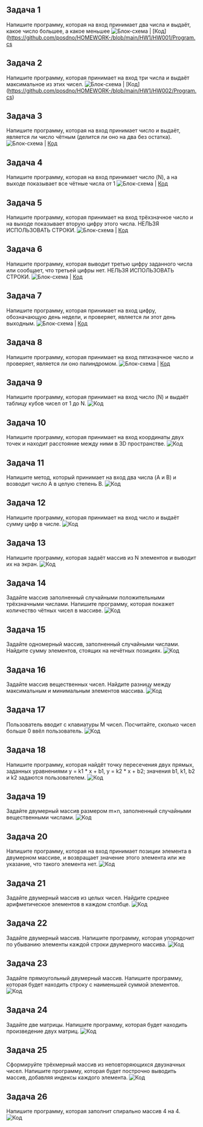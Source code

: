 ## Задача 1
Напишите программу, которая на вход принимает два числа и выдаёт, какое число большее, а какое меньшее
![Блок-схема](https://github.com/posdno/HOMEWORK-/blob/main/HW1/HW001/blok1.drawio.png) | [Код](https://github.com/posdno/HOMEWORK-/blob/main/HW1/HW001/Program.cs

## Задача 2
Напишите программу, которая принимает на вход три числа и выдаёт максимальное из этих чисел.
![Блок-схема](https://github.com/posdno/HOMEWORK-/blob/main/HW1/HW002/blok2.drawio.png) | [Код] (https://github.com/posdno/HOMEWORK-/blob/main/HW1/HW002/Program.cs) 

## Задача 3
Напишите программу, которая на вход принимает число и выдаёт, является ли число чётным (делится ли оно на два без остатка).
![Блок-схема](https://github.com/posdno/HOMEWORK-/blob/main/HW1/HW003/blok3.drawio.png) | [Код](https://github.com/posdno/HOMEWORK-/blob/main/HW1/HW003/Program.cs)

## Задача 4
Напишите программу, которая на вход принимает число (N), а на выходе показывает все чётные числа от 1 
![Блок-схема](https://github.com/posdno/HOMEWORK-/blob/main/HW1/HW004/blok4.drawio.png) | [Код](https://github.com/posdno/HOMEWORK-/blob/main/HW1/HW004/Program.cs)

## Задача 5
Напишите программу, которая принимает на вход трёхзначное число и на выходе показывает вторую цифру этого числа.
НЕЛЬЗЯ ИСПОЛЬЗОВАТЬ СТРОКИ.
![Блок-схема](https://github.com/posdno/HOMEWORK-/blob/main/HW2/HW005/blok5.drawio.png) | [Код](https://github.com/posdno/HOMEWORK-/blob/main/HW2/HW005/Program.cs)

## Задача 6
Напишите программу, которая выводит третью цифру заданного числа или сообщает, что третьей цифры нет.
НЕЛЬЗЯ ИСПОЛЬЗОВАТЬ СТРОКИ.
![Блок-схема](https://github.com/posdno/HOMEWORK-/blob/main/HW2/HW006/blok6.drawio.png) | [Код](https://github.com/posdno/HOMEWORK-/blob/main/HW2/HW006/Program.cs)

## Задача 7
Напишите программу, которая принимает на вход цифру, обозначающую день недели, и проверяет, является ли этот день выходным.
![Блок-схема](https://github.com/posdno/HOMEWORK-/blob/main/HW2/HW007/blok7.drawio.png) | [Код](https://github.com/posdno/HOMEWORK-/blob/main/HW2/HW007/Program.cs)

## Задача 8
Напишите программу, которая принимает на вход пятизначное число и проверяет, является ли оно палиндромом.
![Блок-схема](https://github.com/posdno/HOMEWORK-/blob/main/HW3/HW008/blok8.drawio.png) | [Код](https://github.com/posdno/HOMEWORK-/blob/main/HW3/HW008/Program.cs)

## Задача 9
Напишите программу, которая принимает на вход число (N) и выдаёт таблицу кубов чисел от 1 до N.
![Код](https://github.com/posdno/HOMEWORK-/blob/main/HW3/HW009/Program.cs)

## Задача 10
Напишите программу, которая принимает на вход координаты двух точек и находит расстояние между ними в 3D пространстве.
![Код](https://github.com/posdno/HOMEWORK-/blob/main/HW3/HW010/Program.cs)

## Задача 11
Напишите метод, который принимает на вход два числа (A и B) и возводит число A в целую степень B.
![Код](https://github.com/posdno/HOMEWORK-/blob/main/HW4/HW011/Program.cs)

## Задача 12 
Напишите программу, которая принимает на вход число и выдаёт сумму цифр в числе.
![Код](https://github.com/posdno/HOMEWORK-/blob/main/HW4/HW012/Program.cs)

## Задача 13
Напишите программу, которая задаёт массив из N элементов и выводит их на экран.
![Код](https://github.com/posdno/HOMEWORK-/blob/main/HW4/HW013/Program.cs)

## Задача 14
Задайте массив заполненный случайными положительными трёхзначными числами. Напишите программу, которая покажет количество чётных чисел в массиве.
![Код](https://github.com/posdno/HOMEWORK-/blob/main/HW5/HW014/Program.cs)

## Задача 15
Задайте одномерный массив, заполненный случайными числами. Найдите сумму элементов, стоящих на нечётных позициях.
![Код](https://github.com/posdno/HOMEWORK-/blob/main/HW5/HW015/Program.cs)

## Задача 16
Задайте массив вещественных чисел. Найдите разницу между максимальным и минимальным элементов массива.
![Код](https://github.com/posdno/HOMEWORK-/blob/main/HW5/HW016/Program.cs)

## Задача 17
Пользователь вводит с клавиатуры M чисел. Посчитайте, сколько чисел больше 0 ввёл пользователь.
![Код](https://github.com/posdno/HOMEWORK-/blob/main/HW6/HW017/Program.cs)

## Задача 18
Напишите программу, которая найдёт точку пересечения двух прямых, заданных уравнениями y = k1 * x + b1, y = k2 * x + b2; значения b1, k1, b2 и k2 задаются пользователем.
![Код](https://github.com/posdno/HOMEWORK-/blob/main/HW6/HW018/Program.cs)

## Задача 19
Задайте двумерный массив размером m×n, заполненный случайными вещественными числами.
![Код](https://github.com/posdno/HOMEWORK-/blob/main/HW7/HW019/HW019.csproj)

## Задача 20
Напишите программу, которая на вход принимает позиции элемента в двумерном массиве, и возвращает значение этого элемента или же указание, что такого элемента нет.
![Код](https://github.com/posdno/HOMEWORK-/blob/main/HW7/HW020/Program.cs)
 
 ## Задача 21
Задайте двумерный массив из целых чисел. Найдите среднее арифметическое элементов в каждом столбце.
![Код](https://github.com/posdno/HOMEWORK-/blob/main/HW7/HW021/Program.cs)

## Задача 22
Задайте двумерный массив. Напишите программу, которая упорядочит по убыванию элементы каждой строки двумерного массива.
![Код](https://github.com/posdno/HOMEWORK-/blob/main/HW8/HW022/Program.cs)

## Задача 23
Задайте прямоугольный двумерный массив. Напишите программу, которая будет находить строку с наименьшей суммой элементов.
![Код](https://github.com/posdno/HOMEWORK-/blob/main/HW8/HW023/Program.cs)

## Задача 24
Задайте две матрицы. Напишите программу, которая будет находить произведение двух матриц.
![Код](https://github.com/posdno/HOMEWORK-/blob/main/HW8/HW024/Program.cs)

## Задача 25
Сформируйте трёхмерный массив из неповторяющихся двузначных чисел. Напишите программу, которая будет построчно выводить массив, добавляя индексы каждого элемента.
![Код](https://github.com/posdno/HOMEWORK-/blob/main/HW8/HW025/Program.cs)

## Задача 26
Напишите программу, которая заполнит спирально массив 4 на 4. 
![Код](https://github.com/posdno/HOMEWORK-/blob/main/HW8/HW026/Program.cs)